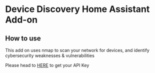 # Device Discovery Home Assistant Add-on

## How to use

This add on uses nmap to scan your network for devices, and identify cybersecurity weaknesses & vulnerabilities

Please head to <a href="http://www.google.com">HERE</a> to get your API Key